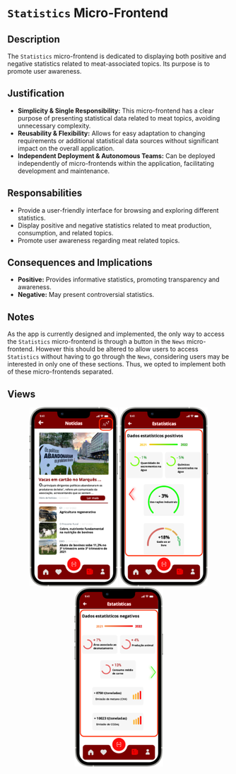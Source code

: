 # `Statistics` Micro-Frontend

## Description

The `Statistics` micro-frontend is dedicated to displaying both positive and negative statistics related to meat-associated topics. Its purpose is to promote user awareness.

## Justification
- **Simplicity & Single Responsibility:** This micro-frontend has a clear purpose of presenting statistical data related to meat topics, avoiding unnecessary complexity.
- **Reusability & Flexibility:** Allows for easy adaptation to changing requirements or additional statistical data sources without significant impact on the overall application.
- **Independent Deployment & Autonomous Teams:** Can be deployed independently of micro-frontends within the application, facilitating development and maintenance.

## Responsabilities
- Provide a user-friendly interface for browsing and exploring different statistics.
- Display positive and negative statistics related to meat production, consumption, and related topics.
- Promote user awareness regarding meat related topics.

## Consequences and Implications
- **Positive:** Provides informative statistics, promoting transparency and awareness.
- **Negative:** May present controversial statistics.

## Notes
As the app is currently designed and implemented, the only way to access the `Statistics` micro-frontend is through a button in the `News` micro-frontend. However this should be altered to allow users to access `Statistics` without having to go through the `News`, considering users may be interested in only one of these sections. Thus, we opted to implement both of these micro-frontends separated.

## Views
<div style="text-align: center;">
     <img src="https://github.com/DuarteVDG/aw-project/blob/main/front-end/micro-frontends/images/Statistics3.png?raw=true" style="width: 200px; height: auto;">
    <img src="https://github.com/DuarteVDG/aw-project/blob/main/front-end/micro-frontends/images/Statistics1.png?raw=true" style="width: 200px; height: auto;">
    <img src="https://github.com/DuarteVDG/aw-project/blob/main/front-end/micro-frontends/images/Statistics2.png?raw=true" style="width: 200px; height: auto;">
</div>
